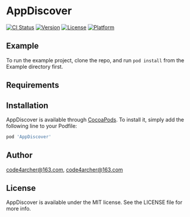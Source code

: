 # AppDiscover

[![CI Status](https://img.shields.io/travis/code4archer@163.com/AppDiscover.svg?style=flat)](https://travis-ci.org/code4archer@163.com/AppDiscover)
[![Version](https://img.shields.io/cocoapods/v/AppDiscover.svg?style=flat)](https://cocoapods.org/pods/AppDiscover)
[![License](https://img.shields.io/cocoapods/l/AppDiscover.svg?style=flat)](https://cocoapods.org/pods/AppDiscover)
[![Platform](https://img.shields.io/cocoapods/p/AppDiscover.svg?style=flat)](https://cocoapods.org/pods/AppDiscover)

## Example

To run the example project, clone the repo, and run `pod install` from the Example directory first.

## Requirements

## Installation

AppDiscover is available through [CocoaPods](https://cocoapods.org). To install
it, simply add the following line to your Podfile:

```ruby
pod 'AppDiscover'
```

## Author

code4archer@163.com, code4archer@163.com

## License

AppDiscover is available under the MIT license. See the LICENSE file for more info.

